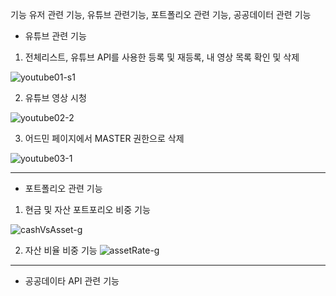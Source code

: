 
기능 유저 관련 기능, 유튜브 관련기능, 포트폴리오 관련 기능, 공공데이터 관련 기능 






- 유튜브 관련 기능
1. 전체리스트, 유튜브 API를 사용한 등록 및 재등록, 내 영상 목록 확인 및 삭제

![youtube01-s1](https://user-images.githubusercontent.com/76759835/189476730-f0171855-3a2e-4859-9f9a-bb7c50066885.gif)





2. 유튜브 영상 시청

![youtube02-2](https://user-images.githubusercontent.com/76759835/189476339-bb953f45-9773-4304-9961-1d99fc875dc8.gif)




3. 어드민 페이지에서 MASTER 권한으로 삭제 

![youtube03-1](https://user-images.githubusercontent.com/76759835/189476568-fffa79b8-7920-4790-91ce-575665048d15.gif)



-----------------------------------------------------------------------------------------


- 포트폴리오 관련 기능
1. 현금 및 자산 포트포리오 비중 기능

![cashVsAsset-g](https://user-images.githubusercontent.com/76759835/189477370-8c8e4921-b938-48bc-9fb9-48e0abf554c2.gif)



2. 자산 비율 비중 기능
![assetRate-g](https://user-images.githubusercontent.com/76759835/189477376-02fcd34e-df15-410c-8da7-f1e85a69f57c.gif)



------------------------------------------------------------------------------------------

- 공공데이타 API 관련 기능

